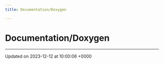 ```yaml
---
title: Documentation/Doxygen

---
```


# Documentation/Doxygen








-------------------------------

Updated on 2023-12-12 at 10:00:06 +0000
